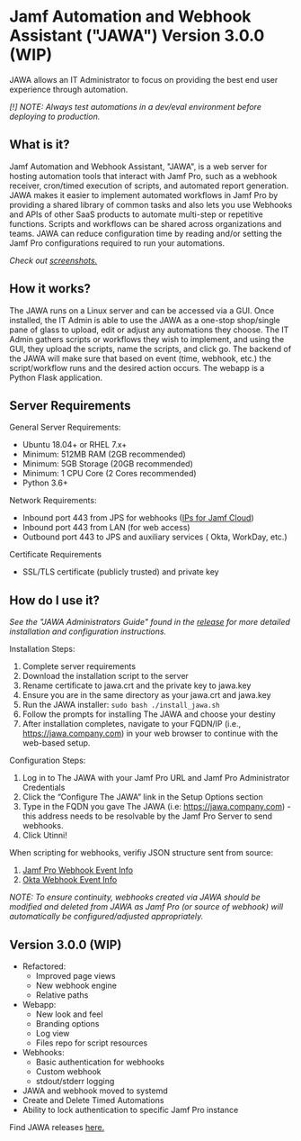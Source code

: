 # Jamf Automation and Webhook Assistant ("JAWA") Version 3.0.0 (WIP)

JAWA allows an IT Administrator to focus on providing the best end user experience through automation.

*[!] NOTE: Always test automations in a dev/eval environment before deploying to production.*

## What is it?

Jamf Automation and Webhook Assistant, "JAWA", is a web server for hosting automation tools that interact with Jamf
Pro, such as a webhook receiver, cron/timed execution of scripts, and automated report generation. JAWA makes it easier
to implement automated workflows in Jamf Pro by providing a shared library of common tasks and also lets you use
Webhooks and APIs of other SaaS products to automate multi-step or repetitive functions. Scripts and workflows can be
shared across organizations and teams. JAWA can reduce configuration time by reading and/or setting the Jamf Pro
configurations required to run your automations.

*Check out [screenshots.](https://github.com/jamf/JAWA/wiki/JAWA-Screenshots)*

## How it works?

The JAWA runs on a Linux server and can be accessed via a GUI. Once installed, the IT Admin is able to use the JAWA as a
one-stop shop/single pane of glass to upload, edit or adjust any automations they choose. The IT Admin gathers scripts
or workflows they wish to implement, and using the GUI, they upload the scripts, name the scripts, and click go. The
backend of the JAWA will make sure that based on event (time, webhook, etc.) the script/workflow runs and the desired
action occurs. The webapp is a Python Flask application.

## Server Requirements

General Server Requirements:

- Ubuntu 18.04+ or RHEL 7.x+
- Minimum: 512MB RAM (2GB recommended)
- Minimum: 5GB Storage (20GB recommended)
- Minimum: 1 CPU Core (2 Cores recommended)
- Python 3.6+

Network Requirements:

- Inbound port 443 from JPS for
  webhooks ([IPs for Jamf Cloud](https://docs.jamf.com/technical-articles/Permitting_InboundOutbound_Traffic_with_Jamf_Cloud.html))
- Inbound port 443 from LAN (for web access)
- Outbound port 443 to JPS and auxiliary services (
  Okta, WorkDay, etc.)

Certificate Requirements

- SSL/TLS certificate (publicly trusted) and private key

## How do I use it?

*See the "JAWA Administrators Guide" found in the [release](https://github.com/jamf/JAWA/releases) for more detailed
installation and configuration instructions.*

Installation Steps:

1. Complete server requirements
2. Download the installation script to the server
3. Rename certificate to jawa.crt and the private key to jawa.key
5. Ensure you are in the same directory as your jawa.crt and jawa.key
6. Run the JAWA installer:
   `sudo bash ./install_jawa.sh`
7. Follow the prompts for installing The JAWA and choose your destiny
8. After installation completes, navigate to your FQDN/IP (i.e., https://jawa.company.com) in your web browser to
   continue with the web-based setup.

Configuration Steps:

1. Log in to The JAWA with your Jamf Pro URL and Jamf Pro Administrator Credentials
2. Click the “Configure The JAWA” link in the Setup Options section
3. Type in the FQDN you gave The JAWA (i.e: https://jawa.company.com) - this address needs to be resolvable by the Jamf
   Pro Server to send webhooks.
4. Click Utinni!

When scripting for webhooks, verifiy JSON structure sent from source:

1. [Jamf Pro Webhook Event Info](https://developer.jamf.com/developer-guide/docs/webhooks)
2. [Okta Webhook Event Info](https://developer.okta.com/docs/reference/api/event-types/?q=event-hook-eligible)

*NOTE: To ensure continuity, webhooks created via JAWA should be modified and deleted from JAWA as Jamf Pro (or source
of webhook) will automatically be configured/adjusted appropriately.*

## Version 3.0.0 (WIP)

- Refactored:
  - Improved page views
  - New webhook engine
  - Relative paths
- Webapp:
    - New look and feel
    - Branding options
    - Log view
    - Files repo for script resources
- Webhooks:
    - Basic authentication for webhooks
    - Custom webhook
    - stdout/stderr logging
- JAWA and webhook moved to systemd
- Create and Delete Timed Automations
- Ability to lock authentication to specific Jamf Pro instance

Find JAWA releases [here.](https://github.com/jamf/JAWA/releases)

